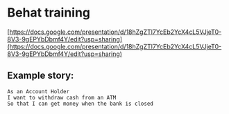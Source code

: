 # Behat training

[https://docs.google.com/presentation/d/18hZgZTl7YcEb2YcX4cL5VJjeT0-8V3-9gEPYbDbmf4Y/edit?usp=sharing](https://docs.google.com/presentation/d/18hZgZTl7YcEb2YcX4cL5VJjeT0-8V3-9gEPYbDbmf4Y/edit?usp=sharing)

## Example story:

```
As an Account Holder
I want to withdraw cash from an ATM
So that I can get money when the bank is closed
```
